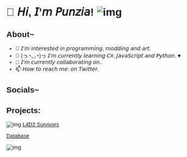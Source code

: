<style>
* {font-family: Arial}
</style>
# 👋 𝘏𝘪, 𝘐’𝘮 𝘗𝘶𝘯𝘻𝘪𝘢! ![img](https://i.imgur.com/fQp76Nx.png) #

## About~
- 👀 𝘐’𝘮 𝘪𝘯𝘵𝘦𝘳𝘦𝘴𝘵𝘦𝘥 𝘪𝘯 𝘱𝘳𝘰𝘨𝘳𝘢𝘮𝘮𝘪𝘯𝘨, 𝘮𝘰𝘥𝘥𝘪𝘯𝘨 𝘢𝘯𝘥 𝘢𝘳𝘵.
- 🌱 (っ◔◡◔)っ 𝘐’𝘮 𝘤𝘶𝘳𝘳𝘦𝘯𝘵𝘭𝘺 𝘭𝘦𝘢𝘳𝘯𝘪𝘯𝘨 𝘊#, 𝘑𝘢𝘷𝘢𝘚𝘤𝘳𝘪𝘱𝘵 𝘢𝘯𝘥 𝘗𝘺𝘵𝘩𝘰𝘯. ♥
- 💞️ 𝘐’𝘮 𝘤𝘶𝘳𝘳𝘦𝘯𝘵𝘭𝘺 𝘤𝘰𝘭𝘭𝘢𝘣𝘰𝘳𝘢𝘵𝘪𝘯𝘨 𝘰𝘯..
- 📫 𝘏𝘰𝘸 𝘵𝘰 𝘳𝘦𝘢𝘤𝘩 𝘮𝘦: 𝘰𝘯 𝘛𝘸𝘪𝘵𝘵𝘦𝘳.

## Socials~

## Projects:
![img](https://i.imgur.com/ZqNQBmc.png) [L4D2 Survivors](https://l4d2.punzia.com/ "L4D2 Survivors") 

[Database](https://db.punzia.com/ "Database")




![img](https://i.imgur.com/YGpaDfK.gif)
















<!---
Punzia/Punzia is a ✨ special ✨ repository because its `README.md` (this file) appears on your GitHub profile.
You can click the Preview link to take a look at your changes.
--->
